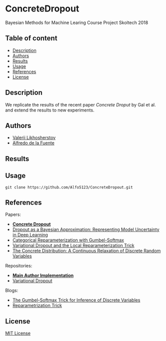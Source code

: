 # ConcreteDropout
Bayesian Methods for Machine Learing Course Project Skoltech 2018 

## Table of content
- [Description](#description)
- [Authors](#authors)
- [Results](#results)
- [Usage](#usage)
- [References](#references)
- [License](#license)

## Description 

We replicate the results of the recent paper *Concrete Droput* by Gal et al. and extend the results to new experiments.  

## Authors

 - [Valerii Likhosherstov](https://github.com/ValeryTyumen)
 - [Alfredo de la Fuente](https://alfo5123.github.io/)

## Results


## Usage
```
git clone https://github.com/Alfo5123/ConcreteDropout.git
```

## References

Papers:
- **[Concrete Dropout](https://arxiv.org/pdf/1705.07832.pdf)**
- [Dropout as a Bayesian Approximation: Representing Model Uncertainty in Deep Learning](https://arxiv.org/pdf/1506.02142.pdf)
- [Categorical Reparameterization with Gumbel-Softmax](https://arxiv.org/pdf/1611.01144.pdf)
- [Variational Dropout and the Local Reparameterization Trick](https://arxiv.org/pdf/1506.02557.pdf)
- [The Concrete Distribution: A Continuous Relaxation of Discrete Random Variables](https://arxiv.org/pdf/1611.00712.pdf)

Repositories:
- **[Main Author Implementation](https://github.com/yaringal/ConcreteDropout)**
- [Variational Dropout](https://github.com/j-min/Dropouts)

Blogs: 
- [The Gumbel-Softmax Trick for Inference of Discrete Variables](https://casmls.github.io/general/2017/02/01/GumbelSoftmax.html)
- [Reparametrization Trick](https://gabrielhuang.gitbooks.io/machine-learning/content/reparametrization-trick.html)

## License
[MIT License](https://github.com/Alfo5123/ConcreteDropout/blob/master/LICENSE)

